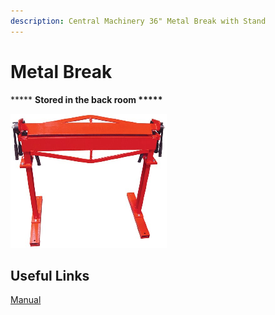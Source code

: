 ```yaml
---
description: Central Machinery 36" Metal Break with Stand
---
```


# Metal Break

\*\*\*\*\* **Stored in the back room \*\*\*\*\***

![](../.gitbook/assets/break.png)

## Useful Links

[Manual](https://drive.google.com/open?id=1ztMbRb-sSKEWsFxbUMFFmCWS_lrItAFU)

